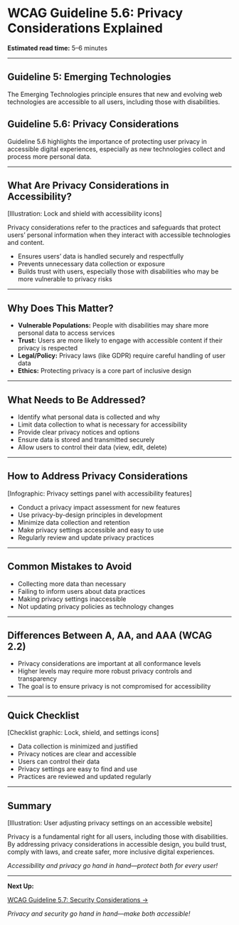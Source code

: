 <!--
title: WCAG Guideline 5.6: Privacy Considerations Explained
series: Making the Web Accessible for All
description: A practical guide to WCAG Guideline 5.6 (Privacy Considerations)—what it means, why it matters, and how to address privacy in accessible digital experiences.
keywords: wcag 5.6, privacy, accessibility, web standards, user experience, emerging technologies
image: wcag-5-6-privacy-considerations.png
imageAlt: Illustration of a lock, shield, and accessibility icons
status: draft
-->

# **WCAG Guideline 5.6: Privacy Considerations Explained**

**Estimated read time:** 5–6 minutes

---

## **Guideline 5: Emerging Technologies**

The Emerging Technologies principle ensures that new and evolving web technologies are accessible to all users, including those with disabilities.

## **Guideline 5.6: Privacy Considerations**

Guideline 5.6 highlights the importance of protecting user privacy in accessible digital experiences, especially as new technologies collect and process more personal data.

---

## **What Are Privacy Considerations in Accessibility?**

[Illustration: Lock and shield with accessibility icons]

Privacy considerations refer to the practices and safeguards that protect users’ personal information when they interact with accessible technologies and content.

- Ensures users’ data is handled securely and respectfully
- Prevents unnecessary data collection or exposure
- Builds trust with users, especially those with disabilities who may be more vulnerable to privacy risks

---

## **Why Does This Matter?**

- **Vulnerable Populations:** People with disabilities may share more personal data to access services
- **Trust:** Users are more likely to engage with accessible content if their privacy is respected
- **Legal/Policy:** Privacy laws (like GDPR) require careful handling of user data
- **Ethics:** Protecting privacy is a core part of inclusive design

---

## **What Needs to Be Addressed?**

- Identify what personal data is collected and why
- Limit data collection to what is necessary for accessibility
- Provide clear privacy notices and options
- Ensure data is stored and transmitted securely
- Allow users to control their data (view, edit, delete)

---

## **How to Address Privacy Considerations**

[Infographic: Privacy settings panel with accessibility features]

- Conduct a privacy impact assessment for new features
- Use privacy-by-design principles in development
- Minimize data collection and retention
- Make privacy settings accessible and easy to use
- Regularly review and update privacy practices

---

## **Common Mistakes to Avoid**

- Collecting more data than necessary
- Failing to inform users about data practices
- Making privacy settings inaccessible
- Not updating privacy policies as technology changes

---

## **Differences Between A, AA, and AAA (WCAG 2.2)**

- Privacy considerations are important at all conformance levels
- Higher levels may require more robust privacy controls and transparency
- The goal is to ensure privacy is not compromised for accessibility

---

## **Quick Checklist**

[Checklist graphic: Lock, shield, and settings icons]

- Data collection is minimized and justified
- Privacy notices are clear and accessible
- Users can control their data
- Privacy settings are easy to find and use
- Practices are reviewed and updated regularly

---

## **Summary**

[Illustration: User adjusting privacy settings on an accessible website]

Privacy is a fundamental right for all users, including those with disabilities. By addressing privacy considerations in accessible design, you build trust, comply with laws, and create safer, more inclusive digital experiences.

*Accessibility and privacy go hand in hand—protect both for every user!*

---

**Next Up:**

[WCAG Guideline 5.7: Security Considerations →](WCAG-Guideline-5-7-Security-Considerations-Explained.md)

*Privacy and security go hand in hand—make both accessible!*
